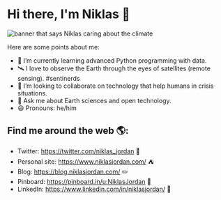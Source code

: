 # Hi there, I'm Niklas 👋

<img src="https://pbs.twimg.com/profile_banners/52870331/1560783813/1500x500" alt="banner that says Niklas caring about the climate">

Here are some points about me:
- 🌱 I’m currently learning advanced Python programming with data.
- 🛰 I love to observe the Earth through the eyes of satellites (remote sensing). #sentinerds
- 👯 I’m looking to collaborate on technology that help humans in crisis situations.
- 💬 Ask me about Earth sciences and open technology.
- 😄 Pronouns: he/him

## Find me around the web 🌎:
- Twitter: <a href="https://twitter.com/niklas_jordan">https://twitter.com/niklas_jordan</a> 🦆
- Personal site: <a href="https://niklasjordan.com/">https://www.niklasjordan.com/</a> ⛺️
- Blog: <a href="https://blog.niklasjordan.com/">https://blog.niklasjordan.com/</a> ✏️
- Pinboard: <a href="https://pinboard.in/u:NiklasJordan">https://pinboard.in/u:NiklasJordan</a> 🔗
- LinkedIn: <a href="https://www.linkedin.com/in/niklasjordan/">https://www.linkedin.com/in/niklasjordan/</a> 💼

